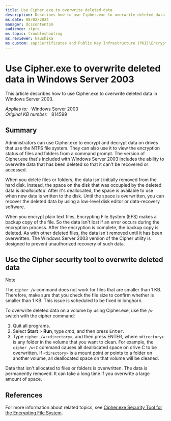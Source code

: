 ```yaml
---
title: Use Cipher.exe to overwrite deleted data
description: Describes how to use Cipher.exe to overwrite deleted data in Windows Server 2003.
ms.date: 08/02/2024
manager: dcscontentpm
audience: itpro
ms.topic: troubleshooting
ms.reviewer: kaushika
ms.custom: sap:Certificates and Public Key Infrastructure (PKI)\Encrypting File System (EFS), csstroubleshoot
---
```

# Use Cipher.exe to overwrite deleted data in Windows Server 2003

This article describes how to use Cipher.exe to overwrite deleted data in Windows Server 2003.

_Applies to:_ &nbsp; Windows Server 2003  
_Original KB number:_ &nbsp; 814599

## Summary

Administrators can use Cipher.exe to encrypt and decrypt data on drives that use the NTFS file system. They can also use it to view the encryption status of files and folders from a command prompt. The version of Cipher.exe that's included with Windows Server 2003 includes the ability to overwrite data that has been deleted so that it can't be recovered or accessed.

When you delete files or folders, the data isn't initially removed from the hard disk. Instead, the space on the disk that was occupied by the deleted data is *deallocated*. After it's deallocated, the space is available to use when new data is written to the disk. Until the space is overwritten, you can recover the deleted data by using a low-level disk editor or data-recovery software.

When you encrypt plain text files, Encrypting File System (EFS) makes a backup copy of the file. So the data isn't lost if an error occurs during the encryption process. After the encryption is complete, the backup copy is deleted. As with other deleted files, the data isn't removed until it has been overwritten. The Windows Server 2003 version of the Cipher utility is designed to prevent unauthorized recovery of such data.

## Use the Cipher security tool to overwrite deleted data

> [!NOTE]
> The `cipher /w` command does not work for files that are smaller than 1 KB. Therefore, make sure that you check the file size to confirm whether is smaller than 1 KB. This issue is scheduled to be fixed in longhorn.

To overwrite deleted data on a volume by using Cipher.exe, use the `/w` switch with the cipher command:

1. Quit all programs.
2. Select **Start** > **Run**, type *cmd*, and then press <kbd>Enter</kbd>.
3. Type `cipher /w:<directory>`, and then press ENTER, where `<directory>` is any folder in the volume that you want to clean. For example, the `cipher /w:C` command causes all deallocated space on drive C to be overwritten. If `<directory>` is a mount point or points to a folder on another volume, all deallocated space on that volume will be cleaned.

Data that isn't allocated to files or folders is overwritten. The data is permanently removed. It can take a long time if you overwrite a large amount of space.

## References

For more information about related topics, see [Cipher.exe Security Tool for the Encrypting File System](https://support.microsoft.com/help/298009).

